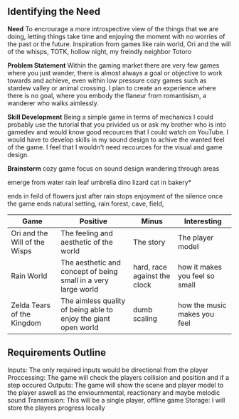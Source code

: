 ## __Identifying the Need__
__Need__
To encrourage a more introspective view of the things that we are doing, letting things take time and enjoying the moment with no worries of the past or the future.
Inspiration from games like rain world, Ori and the will of the whisps, TOTK, hollow night, my freindly neighbor Totoro

__Problem Statement__
Within the gaming market there are very few games where you just wander, there is almost always a goal or objective to work towards and achieve, even within low
pressure cozy games such as stardew valley or animal crossing. I plan to create an experience where there is no goal, where you embody the flaneur from romantisism,
a wanderer who walks aimlessly.

__Skill Development__
Being a simple game in terms of mechanics I could probably use the tutorial that you privided us or ask my brother who is into gamedev and would know good recources
that I could watch on YouTube. I would have to develop skills in my sound design to achive the wanted feel of the game. I feel that I wouldn't need recources for the
visual and game design.

__Brainstorm__
cozy game
focus on sound design
wandering through areas

emerge from water
rain
leaf umbrella
dino
lizard
cat in bakery*

ends in feild of flowers just after rain stops
enjoyment of the silence once the game ends 
natural setting, rain forest, cave, field, 

|Game|Positive|Minus|Interesting|   
|---|---|---|---|
|Ori and the Will of the Wisps|The feeling and aesthetic of the world|The story|The player model|
|Rain World|The aesthetic and concept of being small in a very large world|hard, race against the clock|how it makes you feel so small|
|Zelda Tears of the Kingdom|The aimless quality of being able to enjoy the giant open world|dumb scaling|how the music makes you feel|

## __Requirements Outline__

Inputs: The only required inputs would be directional from the player
Proccessing: The game will check the players collision and position and if a step occured
Outputs: The game will show the scene and player model to the player aswell as the enviournmental, reactionary and maybe melodic sound
Transmision: This will be a single player, offline game
Storage: I will store the players progress locally